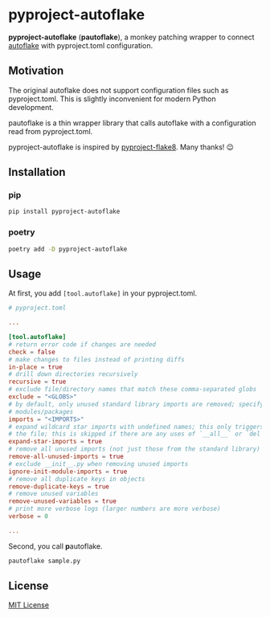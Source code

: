 # pyproject-autoflake

**pyproject-autoflake** (**pautoflake**), a monkey patching wrapper to connect [autoflake](https://github.com/myint/autoflake) with pyproject.toml configuration.

## Motivation

The original autoflake does not support configuration files such as pyproject.toml.
This is slightly inconvenient for modern Python development.

pautoflake is a thin wrapper library that calls autoflake with a configuration read from pyproject.toml.

pyproject-autoflake is inspired by [pyproject-flake8](https://github.com/csachs/pyproject-flake8). Many thanks! 😉

## Installation

### pip

```sh
pip install pyproject-autoflake
```

### poetry

```sh
poetry add -D pyproject-autoflake
```

## Usage

At first, you add `[tool.autoflake]` in your pyproject.toml.

```toml
# pyproject.toml

...

[tool.autoflake]
# return error code if changes are needed
check = false
# make changes to files instead of printing diffs
in-place = true
# drill down directories recursively
recursive = true
# exclude file/directory names that match these comma-separated globs
exclude = "<GLOBS>"
# by default, only unused standard library imports are removed; specify a comma-separated list of additional
# modules/packages
imports = "<IMPORTS>"
# expand wildcard star imports with undefined names; this only triggers if there is only one star import in
# the file; this is skipped if there are any uses of `__all__` or `del` in the file
expand-star-imports = true
# remove all unused imports (not just those from the standard library)
remove-all-unused-imports = true
# exclude __init__.py when removing unused imports
ignore-init-module-imports = true
# remove all duplicate keys in objects
remove-duplicate-keys = true
# remove unused variables
remove-unused-variables = true
# print more verbose logs (larger numbers are more verbose)
verbose = 0

...

```

Second, you call **p**autoflake.

```bash
pautoflake sample.py
```

## License

[MIT License](./LICENSE)
